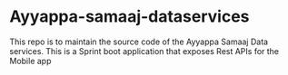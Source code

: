 # Ayyappa-samaaj-dataservices
This repo is to maintain the source code of the Ayyappa Samaaj Data services. This is a Sprint boot application that exposes Rest APIs for the Mobile app
